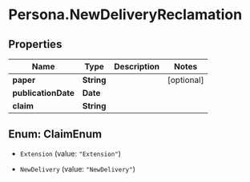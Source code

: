 # Persona.NewDeliveryReclamation

## Properties

Name | Type | Description | Notes
------------ | ------------- | ------------- | -------------
**paper** | **String** |  | [optional] 
**publicationDate** | **Date** |  | 
**claim** | **String** |  | 



## Enum: ClaimEnum


* `Extension` (value: `"Extension"`)

* `NewDelivery` (value: `"NewDelivery"`)




